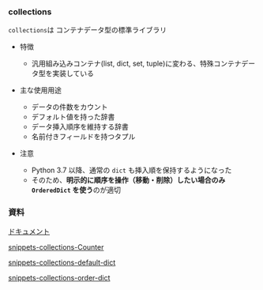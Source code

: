 ### collections

`collections`は コンテナデータ型の標準ライブラリ

- 特徴

  - 汎用組み込みコンテナ(list, dict, set, tuple)に変わる、特殊コンテナデータ型を実装している

- 主な使用用途

  - データの件数をカウント
  - デフォルト値を持った辞書
  - データ挿入順序を維持する辞書
  - 名前付きフィールドを持つタプル

- 注意

  - Python 3.7 以降、通常の `dict` も挿入順を保持するようになった
  - そのため、**明示的に順序を操作（移動・削除）したい場合のみ `OrderedDict` を使う**のが適切

### 資料

[ドキュメント](https://docs.python.org/ja/3.13/library/collections.html)

[snippets-collections-Counter](https://github.com/akagikouzanh/python-snippets-hub/blob/master/snippets/snippets_collections_counter.py)

[snippets-collections-default-dict](https://github.com/akagikouzanh/python-snippets-hub/blob/master/snippets/snippets_collections_defaultdict.py)

[snippets-collections-order-dict](https://github.com/akagikouzanh/python-snippets-hub/blob/master/snippets/snippets_collections_orderdict.py)
